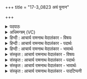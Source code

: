 +++
title = "17-3_0823 अयं पुनान"

+++
<details><summary>पदपाठः</summary>

अ꣣य꣢म्। पु꣣ना꣢नः। उ꣣ष꣡सः꣢। अ꣣रोचयत्। अय꣢म्। सि꣡न्धु꣢꣯भ्यः। अ꣣भवत्। उ। लोककृ꣢त्। लो꣣क। कृ꣢त्। अ꣣य꣢म्। त्रिः। स꣣प्त꣢। दु꣣दुहानः꣢। आ꣣शि꣡र꣢म्। आ꣣। शि꣡र꣢꣯म्। सो꣡मः꣢꣯। हृ꣣दे꣢। प꣣वते। चा꣡रु꣢꣯। म꣣त्स꣢रः। ८२३।
</details>

<details><summary>अधिमन्त्रम् (VC)</summary>

- पवमानः सोमः
- पृष्णयोऽजाः
- जगती
- निषादः
</details>

<details><summary>हिन्दी : आचार्य रामनाथ वेदालंकार - विषयः</summary>

अगले मन्त्र में पुनः परमात्मा का विषय है।
</details>

<details><summary>हिन्दी : आचार्य रामनाथ वेदालंकार - पदार्थः</summary>

पदार्थान्वय -  (अयम्) इस (पुनानः) पवित्र करते हुए सोम ने, सर्वोत्पादक परमात्मा ने (उषसः) उषाओं को (अरोचयत्) चमकाया है। (अयम्) यह सोम, सर्वप्रेरक परमात्मा (सिन्धुभ्यः) नदियों के लिए (लोककृत्) यश करनेवाला (अभवत् उ) हुआ है। (अयम्) यह (सोमः) रसागार परमात्मा (त्रिः सप्त) इक्कीस छन्दों से युक्त वेदवाणी रूप गौओं से (आशिरम्) ज्ञानरूप दुग्ध (दुदुहानः) दुहता हुआ (हृदे) उपासक के हृदय के लिए (मत्सरः) आनन्दजनक होता हुआ (चारु) सुन्दर रूप में (पवते) प्रवाहित हो रहा है ॥३॥ यहाँ एक सोमरूप कर्त्ता कारक से अनेक क्रियाओं का योग होने से दीपक अलङ्कार है ॥३॥
</details>

<details><summary>हिन्दी : आचार्य रामनाथ वेदालंकार - भावार्थः</summary>

भावार्थ -  परमात्मा ही सारे सृष्टि के कार्य का सञ्चालन करता है, उसी ने हमें वेद-रूपिणी गाय दी है, वही स्तोता के हृदय में रस का सञ्चार करता है ॥३॥ इस खण्ड में भी परमेश्वर, आचार्य तथा ब्रह्मानन्द-रस आदि का वर्णन होने से इस खण्ड की पूर्व खण्ड के साथ सङ्गति है ॥ तृतीय अध्याय में पञ्चम खण्ड समाप्त ॥
</details>

<details><summary>संस्कृत : आचार्य रामनाथ वेदालंकार - विषयः</summary>

अथ पुनः परमात्मविषयमाह।
</details>

<details><summary>संस्कृत : आचार्य रामनाथ वेदालंकार - पदार्थः</summary>

पदार्थान्वय -  (अयम्) एषः सोमः सर्वोत्पादकः परमात्मा (पुनानः) पावयन् (उषसः) प्रभातकान्तीः (अरोचयत्) अदीपयत्। (अयम्) एषः सोमः सर्वप्रेरकः परमात्मा (सिन्धुभ्यः) नदीभ्यः (लोककृत्) यशस्कृत् (अभवत् उ) अजायत खलु। (अयम्) एषः (सोमः) रसागारः परमात्मा (त्रिः सप्त) एकविंशतिच्छन्दोयुक्ता वेदवाग्रूपाः गाः (आशिरम्) ज्ञानदुग्धम् (दुदुहानः) दुहानः। [द्विकर्मकोऽयं दुह् धातुः।] (हृदे) उपासकस्य हृदयाय (मत्सरः) आनन्दजनकः सन् (चारु) रुचिरं यथा स्यात् तथा (पवते) प्रवहति ॥३॥ अत्रैकेन सोमरूपेण कर्तृकारकेणानेकक्रियायोगाद् दीपकालङ्कारः ॥३॥
</details>

<details><summary>संस्कृत : आचार्य रामनाथ वेदालंकार - भावार्थः</summary>

भावार्थ -  परमात्मैव सर्वं सृष्टिकर्म सञ्चालयति, स एव वेदरूपां गां नः प्रददौ, स एव च स्तोतुर्हृदये रसं सञ्चारयति ॥३॥ अस्मिन्नपि खण्डे परमेश्वरस्याचार्यस्य ब्रह्मानन्दरसादेश्च वर्णनादेतत्खण्डस्य पूर्वखण्डेन सह संगतिरस्ति ॥
</details>

<details><summary>संस्कृत : आचार्य रामनाथ वेदालंकार - पादटिप्पनी</summary>

टिप्पनी -   १. ऋ० ९।८६।२१, ‘अरोचयदयं’ इत्यत्र ‘विरो॑चयद॒यं’ इति पाठः।
</details>